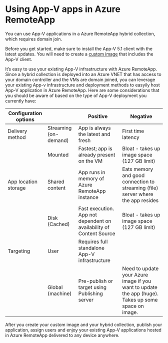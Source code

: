 <properties 
    pageTitle="Using App-V apps with Azure RemoteApp| Microsoft Azure" 
    description="Learn how to use App-V apps in Azure RemoteApp." 
    services="remoteapp" 
	documentationCenter="" 
    authors="ericorman" 
    manager="mbaldwin" />

<tags 
    ms.service="remoteapp" 
    ms.workload="compute" 
    ms.tgt_pltfrm="na" 
    ms.devlang="na" 
    ms.topic="article" 
    ms.date="10/19/2015" 
    ms.author="elizapo" />



# Using App-V apps in Azure RemoteApp

You can use App-V applications in a Azure RemoteApp hybrid collection, which requires domain join.

Before you get started, make sure to install the App-V 5.1 client with the latest updates. You will need to create a [custom image](remoteapp-create-custom-image.md) that includes the App-V client.  

It’s easy to use your existing App-V infrastructure with Azure RemoteApp. Since a hybrid collection is deployed into an Azure VNET that has access to your domain controller and the VMs are domain joined, you can leverage your existing App-v infrastructure and deployment methods to easyily host App-V application in Azure RemoteApp. Here are some considerations that you should be aware of based on the type of App-V deployment you currently have:

| Configuration options |                       | Positive                                                               | Negative                                                                                              |
|-----------------------|-----------------------|------------------------------------------------------------------------|-------------------------------------------------------------------------------------------------------|
| Delivery method       | Streaming (on-demand) | App is always the latest and fresh                                     | First time latency                                                                                    |
|                       | Mounted               | Fastest; app is already present on the VM                              | Bloat - takes up image space (127 GB limit)                                                           |
| App location storage  | Shared content        | App runs in memory of Azure RemoteApp instance                         | Eats memory and good connection to streaming (file) server where the app resides                      |
|                       | Disk (Cached)         | Fast execution. App not dependent on availability of Content Source | Bloat - takes up image space (127 GB limit)                                                           |
| Targeting             | User                  | Requires full standalone App-V infrastructure                          |                                                                                                       |
|                       | Global (machine)      |  Pre-publish or target using Publishing server                         |  Need to update your Azure image if you want to update the app (huge). Takes up some space on image. |

 After you create your custom image and your hybrid collection, publish your application, assign users and enjoy your existing App-V applications hosted in Azure RemoteApp delivered to any device anywhere. 


